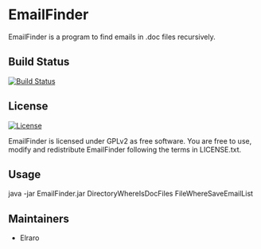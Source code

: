 # EmailFinder

EmailFinder is a program to find emails in .doc files recursively.

## Build Status

[![Build Status](https://travis-ci.org/elraro/EmailFinder.svg?branch=master)](https://travis-ci.org/elraro/EmailFinder)

## License

[![License](https://img.shields.io/github/license/elraro/EmailFinder.svg)](https://github.com/elraro/EmailFinder/blob/master/LICENSE.txt)

EmailFinder is licensed under GPLv2 as free software. You are free to use, modify and redistribute EmailFinder following the terms in LICENSE.txt.

## Usage

java -jar EmailFinder.jar DirectoryWhereIsDocFiles FileWhereSaveEmailList

## Maintainers

* Elraro
